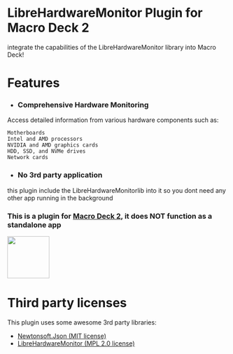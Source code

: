 # LibreHardwareMonitor Plugin for Macro Deck 2
integrate the capabilities of the LibreHardwareMonitor library into Macro Deck!

# Features
- ### Comprehensive Hardware Monitoring
Access detailed information from various hardware components such as:

    Motherboards
    Intel and AMD processors
    NVIDIA and AMD graphics cards
    HDD, SSD, and NVMe drives
    Network cards
- ### No 3rd party application
this plugin include the LibreHardwareMonitorlib into it so you dont need any other app running in the background

### This is a plugin for [Macro Deck 2](https://github.com/SuchByte/Macro-Deck), it does NOT function as a standalone app

<img height="96px" src="https://macrodeck.org/images/macro_deck_2_community_plugin.png" />

# Third party licenses
This plugin uses some awesome 3rd party libraries:
- [Newtonsoft.Json (MIT license)](https://www.newtonsoft.com/json)
- [LibreHardwareMonitor (MPL 2.0 license)](https://github.com/LibreHardwareMonitor/LibreHardwareMonitor)
